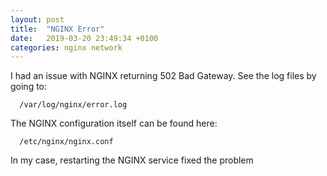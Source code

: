 ```yaml
---
layout: post
title:  "NGINX Error"
date:   2019-03-20 23:49:34 +0100
categories: nginx network
---
```

I had an issue with NGINX returning 502 Bad Gateway. See the log files by going to:


```
  /var/log/nginx/error.log
```

The NGINX configuration itself can be found here:

```
  /etc/nginx/nginx.conf
```

In my case, restarting the NGINX service fixed the problem